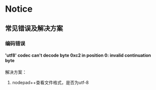 # Notice

## 常见错误及解决方案

### 编码错误

#### 'utf8' codec can't decode byte 0xc2 in position 0: invalid continuation byte

解决方案：

1. nodepad++查看文件格式，是否为utf-8

#### 

